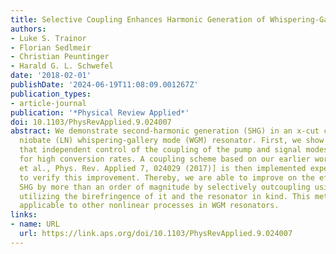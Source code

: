 ```yaml
---
title: Selective Coupling Enhances Harmonic Generation of Whispering-Gallery Modes
authors:
- Luke S. Trainor
- Florian Sedlmeir
- Christian Peuntinger
- Harald G. L. Schwefel
date: '2018-02-01'
publishDate: '2024-06-19T11:08:09.001267Z'
publication_types:
- article-journal
publication: '*Physical Review Applied*'
doi: 10.1103/PhysRevApplied.9.024007
abstract: We demonstrate second-harmonic generation (SHG) in an x-cut congruent lithium
  niobate (LN) whispering-gallery mode (WGM) resonator. First, we show theoretically
  that independent control of the coupling of the pump and signal modes is optimal
  for high conversion rates. A coupling scheme based on our earlier work [F. Sedlmeir
  et al., Phys. Rev. Applied 7, 024029 (2017)] is then implemented experimentally
  to verify this improvement. Thereby, we are able to improve on the efficiency of
  SHG by more than an order of magnitude by selectively outcoupling using a LN prism,
  utilizing the birefringence of it and the resonator in kind. This method is also
  applicable to other nonlinear processes in WGM resonators.
links:
- name: URL
  url: https://link.aps.org/doi/10.1103/PhysRevApplied.9.024007
---
```

